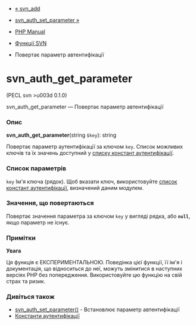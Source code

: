 - [« svn_add](function.svn-add.md)
- [svn_auth_set_parameter »](function.svn-auth-set-parameter.md)

- [PHP Manual](index.md)
- [Функції SVN](ref.svn.md)
- Повертає параметр автентифікації

# svn_auth_get_parameter

(PECL svn \>u003d 0.1.0)

svn_auth_get_parameter — Повертає параметр автентифікації

### Опис

**svn_auth_get_parameter**(string `$key`): string

Повертає параметр аутентифікації за ключом `key`. Список можливих
ключів та їх значень доступний у [списку констант
аутентифікації](svn.constants.md#svn.constants.auth).

### Список параметрів

`key`
Ім'я ключа (рядок). Щоб вказати ключ, використовуйте [список констант
аутентифікації](svn.constants.md#svn.constants.auth), визначений
даним модулем.

### Значення, що повертаються

Повертає значення параметра за ключом `key` у вигляді рядка, або
**`null`**, якщо параметр не існує.

### Примітки

**Увага**

Ця функція є ЕКСПЕРИМЕНТАЛЬНОЮ. Поведінка цієї функції, її ім'я
і документація, що відноситься до неї, можуть змінитися в наступних версіях
PHP без попередження. Використовуйте цю функцію на свій страх та ризик.

### Дивіться також

- [svn_auth_set_parameter()](function.svn-auth-set-parameter.md) -
Встановлює параметр автентифікації
- [Константи аутентифікації](svn.constants.md#svn.constants.auth)
